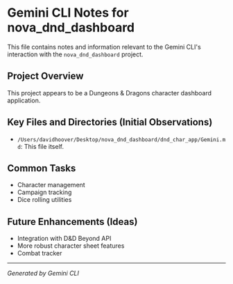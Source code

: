# Gemini CLI Notes for nova_dnd_dashboard

This file contains notes and information relevant to the Gemini CLI's interaction with the `nova_dnd_dashboard` project.

## Project Overview
This project appears to be a Dungeons & Dragons character dashboard application.

## Key Files and Directories (Initial Observations)
- `/Users/davidhoover/Desktop/nova_dnd_dashboard/dnd_char_app/Gemini.md`: This file itself.

## Common Tasks
- Character management
- Campaign tracking
- Dice rolling utilities

## Future Enhancements (Ideas)
- Integration with D&D Beyond API
- More robust character sheet features
- Combat tracker

---
*Generated by Gemini CLI*
